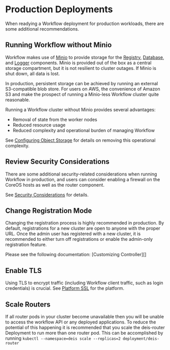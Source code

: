 # Production Deployments

When readying a Workflow deployment for production workloads, there are some additional
recommendations.


## Running Workflow without Minio

Workflow makes use of [Minio][] to provide storage for the [Registry][], [Database][], and
[Logger][] components. Minio is provided out of the box as a central storage compartment, but it is
not resilient to cluster outages. If Minio is shut down, all data is lost.

In production, persistent storage can be achieved by running an external S3-compatible blob store.
For users on AWS, the convenience of Amazon S3 and make the prospect of running a Minio-less
Workflow cluster quite reasonable.

Running a Workflow cluster without Minio provides several advantages:

 - Removal of state from the worker nodes
 - Reduced resource usage
 - Reduced complexity and operational burden of managing Workflow

See [Configuring Object Storage][] for details on removing this operational complexity.


## Review Security Considerations

There are some additional security-related considerations when running Workflow in production, and
users can consider enabling a firewall on the CoreOS hosts as well as the router component.

See [Security Considerations][] for details.


## Change Registration Mode

Changing the registration process is highly recommended in production. By default, registrations
for a new cluster are open to anyone with the proper URL. Once the admin user has registered with a
new cluster, it is recommended to either turn off registrations or enable the admin-only
registration feature.

Please see the following documentation: [Customizing Controller][]


## Enable TLS

Using TLS to encrypt traffic (including Workflow client traffic, such as login credentials) is
crucial. See [Platform SSL][] for the platform.

## Scale Routers

If all router pods in your cluster become unavailable then you will be unable to access the workflow API or
any deployed applications. To reduce the potential of this happening it is recommended that you scale the
deis-router Deployment to run more than one router pod. This can be accomplished by running
`kubectl --namespace=deis scale --replicas=2 deployment/deis-router`

[configuring object storage]: ../installing-workflow/configuring-object-storage.md
<!-- TODO: Uncomment once https://github.com/deis/workflow/pull/253 is merged -->
<!-- [customizing controller]: ../customizing-workflow/tuning-component-settings.md#customizing-the-controller -->
[database]: ../understanding-workflow/components.md#database
[logger]: ../understanding-workflow/components.md#logger
[minio]: ../understanding-workflow/components.md#minio
[platform ssl]: platform-ssl.md
[registry]: ../understanding-workflow/components.md#registry
[security considerations]: security-considerations.md
